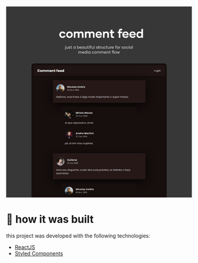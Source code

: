 ![just a beautiful structure for social media comment flow](https://github.com/emkis/comment-feed/blob/master/.github/comment%20feed%20-%20vertical.png?raw=true)


# :hammer: how it was built
this project was developed with the following technologies:

- [ReactJS](https://github.com/facebook/react/)
- [Styled Components](https://github.com/styled-components/styled-components)
